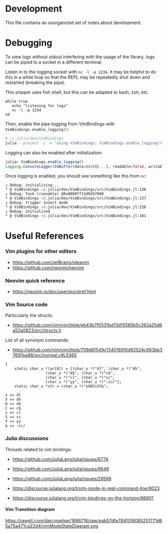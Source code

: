 
# Development

This file contains an unorganized set of notes about development.

# Debugging
To view logs without stdout interfering with the usage of the library, logs can be piped to a socket in a different terminal.

Listen in to the logging socket with `nc -l -p 1234`. It may be helpful to do this in a while loop so that the REPL may be repeatedly shut down and restarted (breaking the pipe).

This snippet uses fish shell, but this can be adapted to bash, zsh, etc.

```fish
while true
   echo "listening for logs"
   nc -l -p 1234
nd
```

Then, enable the pipe logging from VimBindings with `VimBindings.enable_logging()`:

```bash
# ~/.julia/dev/VimBindings
julia --project -i -e "using VimBindings; VimBindings.enable_logging()"
```

Logging can also be enabled after initialization:

```julia
julia> VimBindings.enable_logging()
Logging.ConsoleLogger(IOBuffer(data=UInt8[...], readable=false, writable=false, seekable=false, append=false, size=0, maxsize=0, ptr=1, mark=-1), Info, Logging.default_metafmt, true, 0, Dict{Any, Int64}())
```

Once logging is enabled, you should see something like this from `nc`:

```
┌ Debug: initializing...
└ @ VimBindings ~/.julia/dev/VimBindings/src/VimBindings.jl:156
┌ Debug: Task (runnable) @0x00007f13d92b7080
└ @ VimBindings ~/.julia/dev/VimBindings/src/VimBindings.jl:157
┌ Debug: trigger insert mode
└ @ VimBindings ~/.julia/dev/VimBindings/src/VimBindings.jl:226
┌ Debug: initialized
└ @ VimBindings ~/.julia/dev/VimBindings/src/VimBindings.jl:161
```

# Useful References
### Vim plugins for other editors
- https://github.com/JetBrains/ideavim
- https://github.com/neovim/neovim

### Neovim quick reference
- https://neovim.io/doc/user/quickref.html


### Vim Source code
Particularly the structs:
- https://github.com/vim/vim/blob/eb43b7f0531bd13d15580b5c262a25d6a52a0823/src/structs.h

List of all synonym commands:
- https://github.com/vim/vim/blob/759d81549c1340185f0d92524c563bb37697ea88/src/normal.c#L5365

```
{
    static char_u *(ar[8]) = {(char_u *)"dl", (char_u *)"dh",
			      (char_u *)"d$", (char_u *)"c$",
			      (char_u *)"cl", (char_u *)"cc",
			      (char_u *)"yy", (char_u *)":s\r"};
    static char_u *str = (char_u *)"xXDCsSY&";
    
x => dl
X => dh
D => d$
C => c$
s => cl
S => cc
Y => yy
& => :s\r
```

### Julia discussions
Threads related to vim bindings:

- https://github.com/JuliaLang/julia/issues/6774
- https://github.com/JuliaLang/julia/issues/9649
- https://github.com/JuliaLang/julia/issues/28598

- https://discourse.julialang.org/t/vim-mode-in-repl-command-line/9023
- https://discourse.julialang.org/t/vim-bindings-on-the-horizon/86801


#### Vim Transition diagram
https://rawgit.com/darcyparker/1886716/raw/eab57dfe784f016085251771d65a75a471ca22d4/vimModeStateDiagram.svg